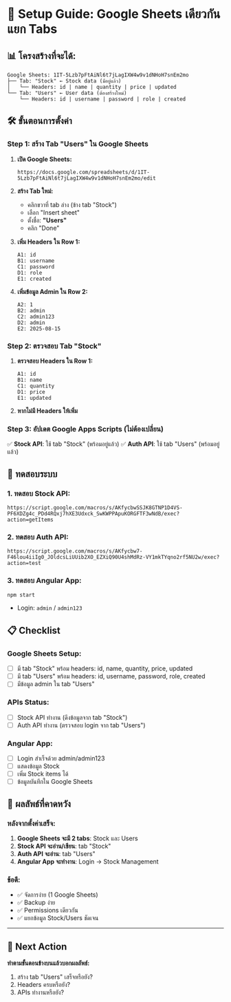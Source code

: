 # 🎯 Setup Guide: Google Sheets เดียวกัน แยก Tabs

## 📊 โครงสร้างที่จะได้:
```
Google Sheets: 1IT-5Lzb7pFtAiNl6t7jLagIXW4w9v1dNHoH7snEm2mo
├── Tab: "Stock" ← Stock data (มีอยู่แล้ว)
│   └── Headers: id | name | quantity | price | updated
└── Tab: "Users" ← User data (ต้องสร้างใหม่)
    └── Headers: id | username | password | role | created
```

## 🛠️ ขั้นตอนการตั้งค่า

### Step 1: สร้าง Tab "Users" ใน Google Sheets

1. **เปิด Google Sheets:**
   ```
   https://docs.google.com/spreadsheets/d/1IT-5Lzb7pFtAiNl6t7jLagIXW4w9v1dNHoH7snEm2mo/edit
   ```

2. **สร้าง Tab ใหม่:**
   - คลิกขวาที่ tab ล่าง (ข้าง tab "Stock")
   - เลือก "Insert sheet"
   - ตั้งชื่อ: **"Users"**
   - คลิก "Done"

3. **เพิ่ม Headers ใน Row 1:**
   ```
   A1: id
   B1: username
   C1: password
   D1: role
   E1: created
   ```

4. **เพิ่มข้อมูล Admin ใน Row 2:**
   ```
   A2: 1
   B2: admin
   C2: admin123
   D2: admin
   E2: 2025-08-15
   ```

### Step 2: ตรวจสอบ Tab "Stock"

1. **ตรวจสอบ Headers ใน Row 1:**
   ```
   A1: id
   B1: name
   C1: quantity
   D1: price
   E1: updated
   ```

2. **หากไม่มี Headers ให้เพิ่ม**

### Step 3: อัปเดต Google Apps Scripts (ไม่ต้องเปลี่ยน)

✅ **Stock API**: ใช้ tab "Stock" (พร้อมอยู่แล้ว)
✅ **Auth API**: ใช้ tab "Users" (พร้อมอยู่แล้ว)

## 🧪 ทดสอบระบบ

### 1. ทดสอบ Stock API:
```
https://script.google.com/macros/s/AKfycbwSSJK8GTNP1D4VS-PF6XDZg4c_PDd4RQxj7hXE3Udxck_SwKWPPApuKORGFTF3wNdB/exec?action=getItems
```

### 2. ทดสอบ Auth API:
```
https://script.google.com/macros/s/AKfycbw7-F46lou4iiIg0_JOldcsLiUUib2XO_EZXiQ90U4shMdRz-VY1mkTYqno2rf5NU2w/exec?action=test
```

### 3. ทดสอบ Angular App:
```bash
npm start
```
- Login: `admin` / `admin123`

## 📋 Checklist

### Google Sheets Setup:
- [ ] มี tab "Stock" พร้อม headers: id, name, quantity, price, updated
- [ ] มี tab "Users" พร้อม headers: id, username, password, role, created  
- [ ] มีข้อมูล admin ใน tab "Users"

### APIs Status:
- [ ] Stock API ทำงาน (ดึงข้อมูลจาก tab "Stock")
- [ ] Auth API ทำงาน (ตรวจสอบ login จาก tab "Users")

### Angular App:
- [ ] Login สำเร็จด้วย admin/admin123
- [ ] แสดงข้อมูล Stock 
- [ ] เพิ่ม Stock items ได้
- [ ] ข้อมูลบันทึกใน Google Sheets

## 🎉 ผลลัพธ์ที่คาดหวัง

### หลังจากตั้งค่าเสร็จ:
1. **Google Sheets จะมี 2 tabs**: Stock และ Users
2. **Stock API จะอ่าน/เขียน**: tab "Stock"  
3. **Auth API จะอ่าน**: tab "Users"
4. **Angular App จะทำงาน**: Login → Stock Management

### ข้อดี:
- ✅ จัดการง่าย (1 Google Sheets)
- ✅ Backup ง่าย
- ✅ Permissions เดียวกัน
- ✅ แยกข้อมูล Stock/Users ชัดเจน

---

## 🚀 Next Action

**ทำตามขั้นตอนข้างบนแล้วบอกผลลัพธ์:**
1. สร้าง tab "Users" เสร็จหรือยัง?
2. Headers ครบหรือยัง? 
3. APIs ทำงานหรือยัง?
